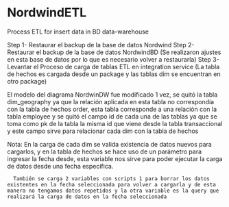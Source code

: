 # NordwindETL
Process ETL for insert data in BD data-warehouse


Step 1- Restaurar el backup de la base de datos Nordwind
Step 2- Restaurar el backup de la base de datos NordwindBD (Se realizaron ajustes en esta base de datos por lo que es necesario volver a restaurarla)
Step 3- Levantar el Proceso de carga de tablas ETL en integration service (La tabla de hechos es cargada desde un package y las tablas dim se encuentran en otro package)

El modelo del diagrama NordwinDW fue modificado 1 vez, se quitó la tabla dim_geography ya que la relación aplicada en esta tabla no correspondía con la tabla de hechos order, esta tabla corresponde 
a una relación con la tabla employee y se quitó el campo id de cada una de las tablas ya que se toma como pk de la tabla la misma id que viene desde la tabla transaccional y este campo sirve para relacionar 
cada dim con la tabla de hechos

Nota: En la carga de cada dim se valida existencia de datos nuevos para cargarlos, y en la tabla de hechos se hace uso de un parámetro para ingresar la fecha desde, esta variable nos sirve para poder ejecutar 
	  la carga de datos desde una fecha específica.
	  
	  También se carga 2 variables con scripts 1 para borrar los datos existentes en la fecha seleccionada para volver a cargarla y de esta manera no tengamos datos repetidos y la otra variable es la query que realizará la carga de datos en la fecha seleccionada
